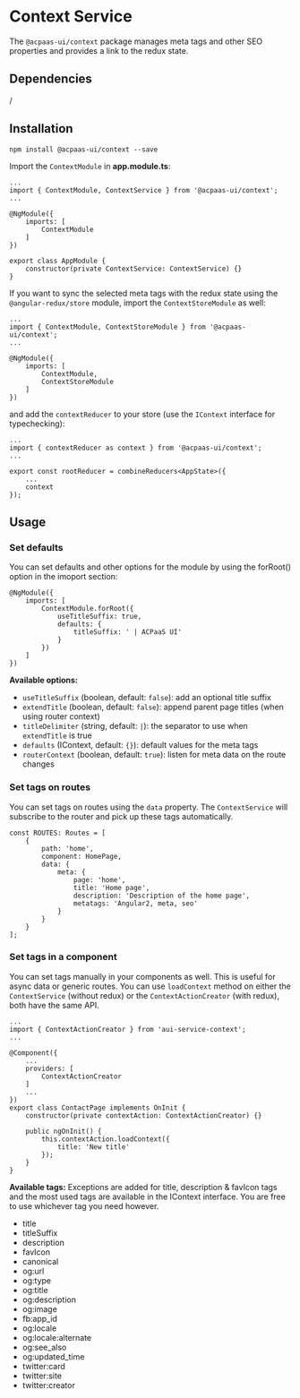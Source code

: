 # Context Service
The `@acpaas-ui/context` package manages meta tags and other SEO properties and provides a link to the redux state.

## Dependencies
/

## Installation
```
npm install @acpaas-ui/context --save
```

Import the `ContextModule` in **app.module.ts**:
```
...
import { ContextModule, ContextService } from '@acpaas-ui/context';
...

@NgModule({
    imports: [
        ContextModule
    ]
})

export class AppModule {
    constructor(private ContextService: ContextService) {}
}
```
If you want to sync the selected meta tags with the redux state using the `@angular-redux/store` module, import the `ContextStoreModule` as well:
```
...
import { ContextModule, ContextStoreModule } from '@acpaas-ui/context';
...

@NgModule({
    imports: [
        ContextModule,
        ContextStoreModule
    ]
})
```
and add the `contextReducer` to your store (use the `IContext` interface for typechecking):
```
...
import { contextReducer as context } from '@acpaas-ui/context';
...

export const rootReducer = combineReducers<AppState>({
    ...
    context
});
```

## Usage
### Set defaults
You can set defaults and other options for the module by using the forRoot() option in the imoport section:
```
@NgModule({
    imports: [
        ContextModule.forRoot({
            useTitleSuffix: true,
            defaults: {
                titleSuffix: ' | ACPaaS UI'
            }
        })
    ]
})
```
**Available options:**
* `useTitleSuffix` (boolean, default: `false`): add an optional title suffix
* `extendTitle` (boolean, default: `false`): append parent page titles (when using router context)
* `titleDelimiter` (string, default: ` | `): the separator to use when `extendTitle` is true
* `defaults` (IContext, default: `{}`): default values for the meta tags
* `routerContext` (boolean, default: `true`): listen for meta data on the route changes

### Set tags on routes
You can set tags on routes using the `data` property. The `ContextService` will subscribe to the router and pick up these tags automatically.
```
const ROUTES: Routes = [
    {
        path: 'home',
        component: HomePage,
        data: {
            meta: {
                page: 'home',
                title: 'Home page',
                description: 'Description of the home page',
                metatags: 'Angular2, meta, seo'
            }
        }
    }
];
```


### Set tags in a component
You can set tags manually in your components as well. This is useful for async data or generic routes. You can use `loadContext` method on either the `ContextService` (without redux) or the `ContextActionCreator` (with redux), both have the same API.

```
...
import { ContextActionCreator } from 'aui-service-context';
...

@Component({
    ...
    providers: [
        ContextActionCreator
    ]
    ...
})
export class ContactPage implements OnInit {
    constructor(private contextAction: ContextActionCreator) {}

    public ngOnInit() {
        this.contextAction.loadContext({
            title: 'New title'
        });
    }
}
```

**Available tags:**
Exceptions are added for title, description & favIcon tags and the most used tags are available in the IContext interface. You are free to use whichever tag you need however.

* title
* titleSuffix
* description
* favIcon
* canonical
* og:url
* og:type
* og:title
* og:description
* og:image
* fb:app_id
* og:locale
* og:locale:alternate
* og:see_also
* og:updated_time
* twitter:card
* twitter:site
* twitter:creator
